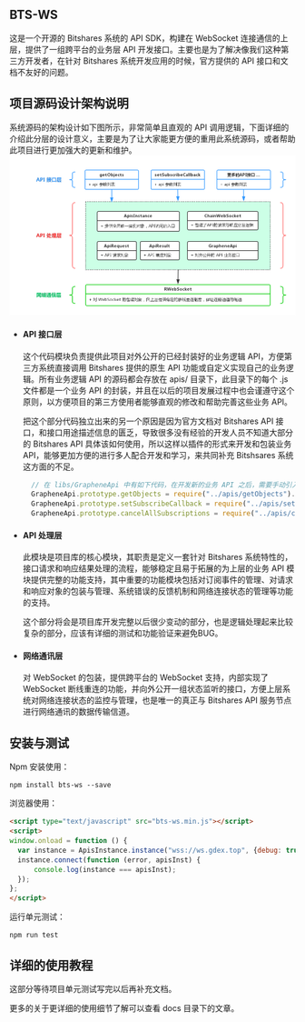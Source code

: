 ## BTS-WS

这是一个开源的 Bitshares 系统的 API SDK，构建在 WebSocket 连接通信的上层，提供了一组跨平台的业务层 API 开发接口。主要也是为了解决像我们这种第三方开发者，在针对 Bitshares 系统开发应用的时候，官方提供的 API 接口和文档不友好的问题。  

## 项目源码设计架构说明

系统源码的架构设计如下图所示，非常简单且直观的 API 调用逻辑，下面详细的介绍此分层的设计意义，主要是为了让大家能更方便的重用此系统源码，或者帮助此项目进行更加强大的更新和维护。
![bts-ws](/docs/imgs/bts-ws.png)

- #### API 接口层  
  这个代码模块负责提供此项目对外公开的已经封装好的业务逻辑 API，方便第三方系统直接调用 Bitshares 提供的原生 API 功能或自定义实现自己的业务逻辑。所有业务逻辑 API 的源码都会存放在 apis/ 目录下，此目录下的每个 .js 文件都是一个业务 API 的封装，并且在以后的项目发展过程中也会谨遵守这个原则，以方便项目的第三方使用者能够直观的修改和帮助完善这些业务 API。  

  把这个部分代码独立出来的另一个原因是因为官方文档对 Bitshares API 接口，和接口用途描述信息的匮乏，导致很多没有经验的开发人员不知道大部分的 Bitshares API 具体该如何使用，所以这样以插件的形式来开发和包装业务API，能够更加方便的进行多人配合开发和学习，来共同补充 Bitshsares 系统这方面的不足。
  ```javascript
    // 在 libs/GrapheneApi 中有如下代码，在开发新的业务 API 之后，需要手动引入 API 并定义方法名称。
    GrapheneApi.prototype.getObjects = require("../apis/getObjects").funName;
    GrapheneApi.prototype.setSubscribeCallback = require("../apis/setSubscribeCallback").funName;
    GrapheneApi.prototype.cancelAllSubscriptions = require("../apis/cancelAllSubscriptions").funName;
  ```

- #### API 处理层  
  此模块是项目库的核心模块，其职责是定义一套针对 Bitshares 系统特性的，接口请求和响应结果处理的流程，能够稳定且易于拓展的为上层的业务 API 模块提供完整的功能支持，其中重要的功能模块包括对订阅事件的管理、对请求和响应对象的包装与管理、系统错误的反馈机制和网络连接状态的管理等功能的支持。

  这个部分将会是项目库开发完整以后很少变动的部分，也是逻辑处理起来比较复杂的部分，应该有详细的测试和功能验证来避免BUG。

- #### 网络通讯层  
  对 WebSocket 的包装，提供跨平台的 WebSocket 支持，内部实现了 WebSocket 断线重连的功能，并向外公开一组状态监听的接口，方便上层系统对网络连接状态的监控与管理，也是唯一的真正与 Bitshares API 服务节点进行网络通讯的数据传输信道。

## 安装与测试

Npm 安装使用：
```
npm install bts-ws --save
```

浏览器使用：  
```html
<script type="text/javascript" src="bts-ws.min.js"></script>
<script>
window.onload = function () {
  var instance = ApisInstance.instance("wss://ws.gdex.top", {debug: true});
  instance.connect(function (error, apisInst) {
      console.log(instance === apisInst);
  });
};
</script>
```
运行单元测试：
```
npm run test
```

## 详细的使用教程
这部分等待项目单元测试写完以后再补充文档。

更多的关于更详细的使用细节了解可以查看 docs 目录下的文章。
